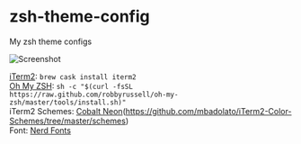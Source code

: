 # zsh-theme-config
My zsh theme configs

![Screenshot](https://raw.githubusercontent.com/chronicqazxc/zsh-theme-config/master/theme.png "Screenshot")

[iTerm2](https://www.iterm2.com): ```brew cask install iterm2```  
[Oh My ZSH](http://ohmyz.sh): ```sh -c "$(curl -fsSL https://raw.github.com/robbyrussell/oh-my-zsh/master/tools/install.sh)"```  
iTerm2 Schemes: [Cobalt Neon](https://iterm2colorschemes.com)(https://github.com/mbadolato/iTerm2-Color-Schemes/tree/master/schemes)  
Font: [Nerd Fonts](https://nerdfonts.com) 


